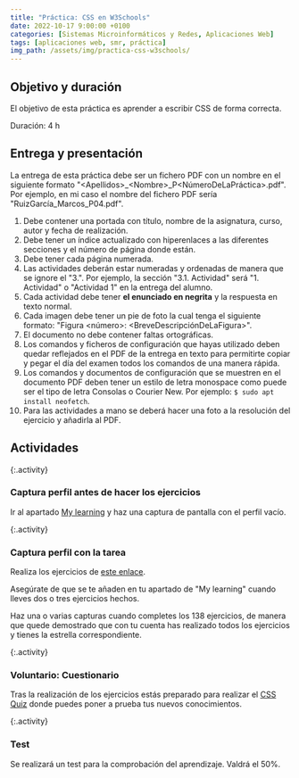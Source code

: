 ```yaml
---
title: "Práctica: CSS en W3Schools"
date: 2022-10-17 9:00:00 +0100
categories: [Sistemas Microinformáticos y Redes, Aplicaciones Web]
tags: [aplicaciones web, smr, práctica]
img_path: /assets/img/practica-css-w3schools/
---
```


## Objetivo y duración

El objetivo de esta práctica es aprender a escribir CSS de forma correcta.

Duración: 4 h

## Entrega y presentación

La entrega de esta práctica debe ser un fichero PDF con un nombre en el siguiente formato "\<Apellidos\>_\<Nombre\>_P\<NúmeroDeLaPráctica\>.pdf". Por ejemplo, en mi caso el nombre del fichero PDF sería "RuizGarcía_Marcos_P04.pdf".

1. Debe contener una portada con título, nombre de la asignatura, curso, autor y fecha de realización.
2. Debe tener un índice actualizado con hiperenlaces a las diferentes secciones y el número de página donde están.
3. Debe tener cada página numerada.
4. Las actividades deberán estar numeradas y ordenadas de manera que se ignore el "3.". Por ejemplo, la sección "3.1. Actividad" será "1. Actividad" o "Actividad 1" en la entrega del alumno.
5. Cada actividad debe tener **el enunciado en negrita** y la respuesta en texto normal.
6. Cada imagen debe tener un pie de foto la cual tenga el siguiente formato: "Figura \<número\>: \<BreveDescripciónDeLaFigura\>".
7. El documento no debe contener faltas ortográficas.
8. Los comandos y ficheros de configuración que hayas utilizado deben quedar reflejados en el PDF de la entrega en texto para permitirte copiar y pegar el día del examen todos los comandos de una manera rápida.
9. Los comandos y documentos de configuración que se muestren en el documento PDF deben tener un estilo de letra monospace como puede ser el tipo de letra Consolas o Courier New. Por ejemplo: `$ sudo apt install neofetch`.
10. Para las actividades a mano se deberá hacer una foto a la resolución del ejercicio y añadirla al PDF. 

## Actividades

{:.activity}
### Captura perfil antes de hacer los ejercicios

Ir al apartado [My learning](https://my-learning.w3schools.com/) y haz una captura de pantalla con el perfil vacío.

{:.activity}
### Captura perfil con la tarea

Realiza los ejercicios de [este enlace](https://www.w3schools.com/css/exercise.asp). 

Asegúrate de que se te añaden en tu apartado de "My learning" cuando lleves dos o tres ejercicios hechos.

Haz una o varias capturas cuando completes los 138 ejercicios, de manera que quede demostrado que con tu cuenta has realizado todos los ejercicios y tienes la estrella correspondiente.

{:.activity}
### Voluntario: Cuestionario

Tras la realización de los ejercicios estás preparado para realizar el [CSS Quiz](https://www.w3schools.com/quiztest/quiztest.asp?qtest=CSS) donde puedes poner a prueba tus nuevos conocimientos.

{:.activity}
### Test

Se realizará un test para la comprobación del aprendizaje. Valdrá el 50%.